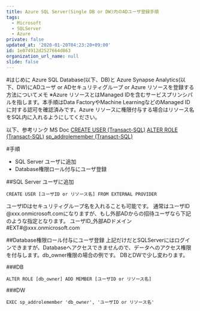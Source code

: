 ```yaml
---
title: Azure SQL Server(Single DB or DW)内のADユーザ登録手順
tags:
  - Microsoft
  - SQLServer
  - Azure
private: false
updated_at: '2020-01-20T04:23:20+09:00'
id: 1e074912d2527664d863
organization_url_name: null
slide: false
---
```

#はじめに
Azure SQL Database(以下、DB)と Azure Synapse Analytics(以下、DW)にADユーザ or ADセキュリティグループ or Azure リソースを登録する方法についてメモ
※Azure リソースとはManaged IDを含むサービスプリンシパルを指します。本手順はData FactoryやMachine LearningなどのManaged IDに対する認可を確認済みです。Azure リソースに権限付与する場合はリソース名をSQL内に入れるようにしてください。

以下、参考リンク
MS Doc
[CREATE USER (Transact-SQL)](https://docs.microsoft.com/ja-jp/sql/t-sql/statements/create-user-transact-sql?view=sql-server-ver15)
[ALTER ROLE (Transact-SQL)](https://docs.microsoft.com/ja-jp/sql/t-sql/statements/alter-role-transact-sql?view=sql-server-ver15)
[sp_addrolemember (Transact-SQL)](https://docs.microsoft.com/ja-jp/sql/relational-databases/system-stored-procedures/sp-addrolemember-transact-sql?view=sql-server-ver15)

#手順

 - SQL Server ユーザに追加
 - Database権限ロール付与にユーザ登録


##SQL Server ユーザに追加


```sql:sql
CREATE USER [ユーザID or リソース名] FROM EXTERNAL PROVIDER

```

ユーザIDはセキュリティグループ名を入れることも可能です。
通常はユーザID @xxx.onmicrosoft.comになりますが、もし外部ADからの招待ユーザなら下記のような指定となります。
ユーザID_外部ADドメイン#EXT#@xxx.onmicrosoft.com

##Database権限ロール付与にユーザ登録
上記だけだとSQLServerにはログインできますが、Databaseへアクセスできませんので、データへのアクセス権限を付与します。db_owner権限の場合の例です。
DBとDWで少し変わります。


###DB

```sql:sql
ALTER ROLE [db_owner] ADD MEMBER [ユーザID or リソース名]
```

###DW

```sql:sql
EXEC sp_addrolemember 'db_owner', 'ユーザID or リソース名'
```
